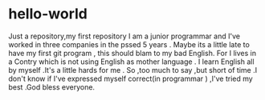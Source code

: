 # hello-world
Just a repository,my first repository
I am a junior programmar and I've worked in three companies in the pssed 5 years . Maybe its a little late to have my first git program , this should blam to my bad English. For I lives in a Contry which is not using English as mother language . I learn English all by myself .It's a little hards for me . So ,too much to say ,but short of time .I don't know if I've expressed myself correct(in programmar ) ,I've tried my best .God bless everyone. 
